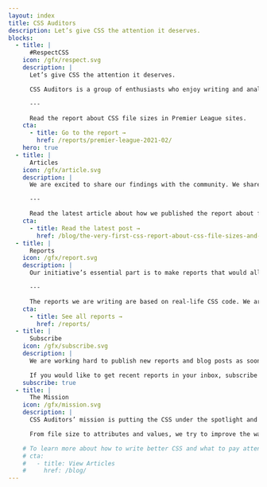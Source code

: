 ```yaml
---
layout: index
title: CSS Auditors
description: Let’s give CSS the attention it deserves.
blocks:
  - title: |
      #RespectCSS
    icon: /gfx/respect.svg
    description: |
      Let’s give CSS the attention it deserves.

      CSS Auditors is a group of enthusiasts who enjoy writing and analyzing CSS code and sharing CSS code findings.

      ---

      Read the report about CSS file sizes in Premier League sites.
    cta:
      - title: Go to the report →
        href: /reports/premier-league-2021-02/
    hero: true
  - title: |
      Articles
    icon: /gfx/article.svg
    description: |
      We are excited to share our findings with the community. We share information about us and all things related to CSS and CSS auditing process in our blog.

      ---

      Read the latest article about how we published the report about file sizes in Premier League sites.
    cta:
      - title: Read the latest post →
        href: /blog/the-very-first-css-report-about-css-file-sizes-and-file-count/
  - title: |
      Reports
    icon: /gfx/report.svg
    description: |
      Our initiative’s essential part is to make reports that would allow everyone to analyze how CSS is written.

      ---

      The reports we are writing are based on real-life CSS code. We are analyzing groups of sites on various features, from file size to usage of specific features.
    cta:
      - title: See all reports →
        href: /reports/
  - title: |
      Subscribe
    icon: /gfx/subscribe.svg
    description: |
      We are working hard to publish new reports and blog posts as soon as possible.

      If you would like to get recent reports in your inbox, subscribe here!
    subscribe: true
  - title: |
      The Mission
    icon: /gfx/mission.svg
    description: |
      CSS Auditors’ mission is putting the CSS under the spotlight and educating developers about its importance.

      From file size to attributes and values, we try to improve the way CSS could and should be written.

    # To learn more about how to write better CSS and what to pay attention to, you could read it in our blog.
    # cta:
    #   - title: View Articles
    #     href: /blog/
---
```


